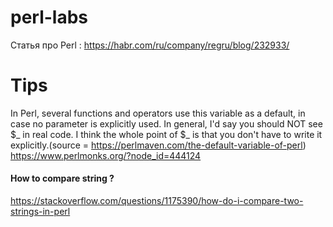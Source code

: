 # perl-labs
 Статья про Perl :
 https://habr.com/ru/company/regru/blog/232933/
 
 
# Tips

In Perl, several functions and operators use this variable as a default, in case no parameter is explicitly used. In general, I'd say you should NOT see $_ in real code. I think the whole point of $_ is that you don't have to write it explicitly.(source = https://perlmaven.com/the-default-variable-of-perl)
https://www.perlmonks.org/?node_id=444124
#### How to compare string ?
 https://stackoverflow.com/questions/1175390/how-do-i-compare-two-strings-in-perl
